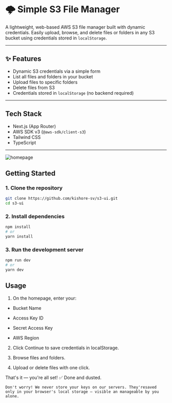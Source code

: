 # 🌩️ Simple S3 File Manager

A lightweight, web-based AWS S3 file manager built with dynamic credentials. Easily upload, browse, and delete files or folders in any S3 bucket using credentials stored in `localStorage`.

---

## ✨ Features

- Dynamic S3 credentials via a simple form
- List all files and folders in your bucket
- Upload files to specific folders
- Delete files from S3
- Credentials stored in `localStorage` (no backend required)

---

## Tech Stack

- Next.js (App Router)
- AWS SDK v3 (`@aws-sdk/client-s3`)
- Tailwind CSS
- TypeScript

---

![homepage](https://www.kishore-sv.me/_next/image?url=https%3A%2F%2Fkishore-protfolio.s3.amazonaws.com%2Fd38caf43-450f-4417-9bd2-2d6f5b2f448b-home_dark.png&w=1080&q=75)

## Getting Started

### 1. Clone the repository

```bash
git clone https://github.com/kishore-sv/s3-ui.git
cd s3-ui
```

### 2. Install dependencies

```bash
npm install
# or
yarn install
```

### 3. Run the development server

```bash
npm run dev
# or
yarn dev
```

## Usage

1. On the homepage, enter your:

- Bucket Name

- Access Key ID

- Secret Access Key

- AWS Region

2. Click Continue to save credentials in localStorage.

3. Browse files and folders.

4. Upload or delete files with one click.

That's it — you're all set! ✅ Done and dusted.

``Don't worry! We never store your keys on our servers. They'resaved only in your browser's local storage — visible an manageable by you alone.``
